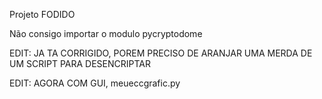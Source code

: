 Projeto FODIDO

Não consigo importar o modulo pycryptodome

EDIT: JA TA CORRIGIDO, POREM PRECISO DE ARANJAR UMA MERDA DE UM SCRIPT PARA DESENCRIPTAR


EDIT: AGORA COM GUI, meueccgrafic.py
